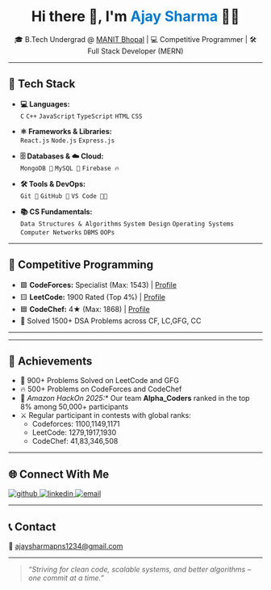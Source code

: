 <div align="center">
  <h1>Hi there 👋, I'm <span style="color:#007acc">Ajay Sharma</span> 🧑‍💻</h1>
</div>

<p align="center">
  🎓 B.Tech Undergrad @ <a href="http://www.manit.ac.in/" target="_blank">MANIT Bhopal</a> | 💻 Competitive Programmer | 🛠️ Full Stack Developer (MERN) <br/>
</p>

---

## 🚀 Tech Stack

- **💻 Languages:**  
  `C` `C++` `JavaScript` `TypeScript` `HTML` `CSS`

- **⚛️ Frameworks & Libraries:**  
  `React.js` `Node.js` `Express.js`

- **🗄️ Databases & ☁️ Cloud:**  
  `MongoDB 🍃` `MySQL 🐬` `Firebase 🔥`

- **🛠️ Tools & DevOps:**  
  `Git 🧰` `GitHub 🐙` `VS Code 🧑‍💻`

- **📚 CS Fundamentals:**  
  `Data Structures & Algorithms` `System Design` `Operating Systems` `Computer Networks` `DBMS` `OOPs`


---

## 🧠 Competitive Programming

- 🟪 **CodeForces:** Specialist (Max: 1543) | [Profile](https://codeforces.com/profile/ajay.116)  
- 🟨 **LeetCode:** 1900 Rated (Top 4%) | [Profile](https://leetcode.com/u/ajaysharma12/)  
- 🟦 **CodeChef:** 4★ (Max: 1868) | [Profile](https://www.codechef.com/users/ajaysh1)  
- 🏅 Solved 1500+ DSA Problems across CF, LC,GFG, CC

---
---

## 🏅 Achievements

- 🧠 900+ Problems Solved on LeetCode and GFG
- 🔥 500+ Problems on CodeForces and CodeChef
- 🥇 *Amazon HackOn 2025:** Our team **Alpha_Coders** ranked in the top 8% among 50,000+ participants
- ⚔️ Regular participant in contests with global ranks:
  - Codeforces: 1100,1149,1171
  - LeetCode: 1279,1917,1930
  - CodeChef: 41,83,346,508

---

## 🌐 Connect With Me

<a href="https://github.com/AjaySh1" target="_blank">
  <img src="https://img.shields.io/badge/GitHub-%2324292e.svg?&style=for-the-badge&logo=github&logoColor=white" alt="github"/>
</a>
<a href="https://www.linkedin.com/in/ajay-sharma-9436741b0/" target="_blank">
  <img src="https://img.shields.io/badge/LinkedIn-%230077B5.svg?&style=for-the-badge&logo=linkedin&logoColor=white" alt="linkedin"/>
</a>
<a href="mailto:ajaysharmapns1234@gmail.com">
  <img src="https://img.shields.io/badge/email-%23D14836.svg?&style=for-the-badge&logo=gmail&logoColor=white" alt="email"/>
</a>

---

## 📞 Contact  
📧 ajaysharmapns1234@gmail.com  

---

> *“Striving for clean code, scalable systems, and better algorithms – one commit at a time.”*
